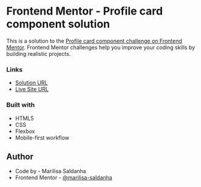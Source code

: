 # Frontend Mentor - Profile card component solution

This is a solution to the [Profile card component challenge on Frontend Mentor](https://www.frontendmentor.io/challenges/profile-card-component-cfArpWshJ). Frontend Mentor challenges help you improve your coding skills by building realistic projects.

### Links

- [Solution URL](https://www.frontendmentor.io/solutions/profile-card-component-using-html-5-css-and-flexbox-vjCk6e5lCN)
- [Live Site URL](https://marilisa-saldanha.github.io/profile-card-component/)

### Built with

- HTML5
- CSS
- Flexbox
- Mobile-first workflow

## Author

- Code by - Marilisa Saldanha
- Frontend Mentor - [@marilisa-saldanha](https://www.frontendmentor.io/profile/marilisa-saldanha)
